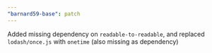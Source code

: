 ```yaml
---
"barnard59-base": patch
---
```


Added missing dependency on `readable-to-readable`, and replaced `lodash/once.js` with `onetime` (also missing as dependency)
